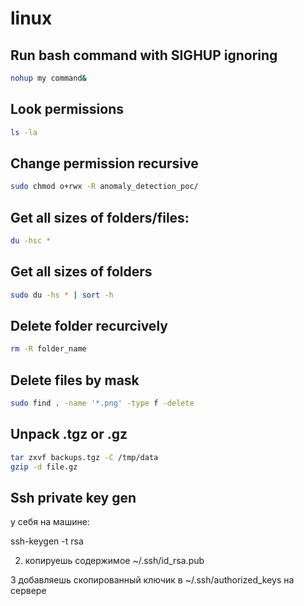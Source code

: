 # linux

## **Run bash command with SIGHUP ignoring**
```bash
nohup my command&
```

## **Look permissions**

```bash
ls -la
```

## **Change permission recursive**

```bash
sudo chmod o+rwx -R anomaly_detection_poc/
```

## **Get all sizes of folders/files:**

```bash
du -hsc *
```

## **Get all sizes of folders**

```bash
sudo du -hs * | sort -h
```

## **Delete folder recurcively**

```bash
rm -R folder_name
```

## **Delete files by mask**

```bash
sudo find . -name '*.png' -type f -delete
```

## **Unpack .tgz or .gz**

```bash
tar zxvf backups.tgz -C /tmp/data
gzip -d file.gz
```

## **Ssh private key gen**

у себя на машине:

ssh-keygen -t rsa

2. копируешь
содержимое ~/.ssh/id_rsa.pub

3 добавляешь
скопированный ключик в ~/.ssh/authorized_keys на сервере
